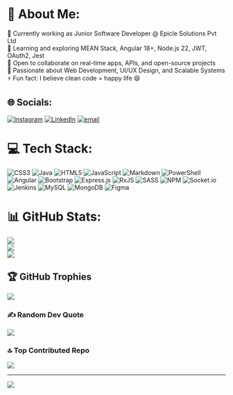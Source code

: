 # 💫 About Me:
🔭 Currently working as Junior Software Developer @ Epicle Solutions Pvt Ltd<br>🌱 Learning and exploring MEAN Stack, Angular 18+, Node.js 22, JWT, OAuth2, Jest<br>👯 Open to collaborate on real-time apps, APIs, and open-source projects<br>🎯 Passionate about Web Development, UI/UX Design, and Scalable Systems<br>⚡ Fun fact: I believe clean code = happy life 😄<br>


## 🌐 Socials:
[![Instagram](https://img.shields.io/badge/Instagram-%23E4405F.svg?logo=Instagram&logoColor=white)](https://instagram.com/sathiyamoorthi_madhesh) [![LinkedIn](https://img.shields.io/badge/LinkedIn-%230077B5.svg?logo=linkedin&logoColor=white)](https://linkedin.com/in/sathiyamoorthi_madhesh) [![email](https://img.shields.io/badge/Email-D14836?logo=gmail&logoColor=white)](mailto:Sathiyamoorthimadhesh@gmail.com) 

# 💻 Tech Stack:
![CSS3](https://img.shields.io/badge/css3-%231572B6.svg?style=for-the-badge&logo=css3&logoColor=white) ![Java](https://img.shields.io/badge/java-%23ED8B00.svg?style=for-the-badge&logo=openjdk&logoColor=white) ![HTML5](https://img.shields.io/badge/html5-%23E34F26.svg?style=for-the-badge&logo=html5&logoColor=white) ![JavaScript](https://img.shields.io/badge/javascript-%23323330.svg?style=for-the-badge&logo=javascript&logoColor=%23F7DF1E) ![Markdown](https://img.shields.io/badge/markdown-%23000000.svg?style=for-the-badge&logo=markdown&logoColor=white) ![PowerShell](https://img.shields.io/badge/PowerShell-%235391FE.svg?style=for-the-badge&logo=powershell&logoColor=white) ![Angular](https://img.shields.io/badge/angular-%23DD0031.svg?style=for-the-badge&logo=angular&logoColor=white) ![Bootstrap](https://img.shields.io/badge/bootstrap-%238511FA.svg?style=for-the-badge&logo=bootstrap&logoColor=white) ![Express.js](https://img.shields.io/badge/express.js-%23404d59.svg?style=for-the-badge&logo=express&logoColor=%2361DAFB) ![RxJS](https://img.shields.io/badge/rxjs-%23B7178C.svg?style=for-the-badge&logo=reactivex&logoColor=white) ![SASS](https://img.shields.io/badge/SASS-hotpink.svg?style=for-the-badge&logo=SASS&logoColor=white) ![NPM](https://img.shields.io/badge/NPM-%23CB3837.svg?style=for-the-badge&logo=npm&logoColor=white) ![Socket.io](https://img.shields.io/badge/Socket.io-black?style=for-the-badge&logo=socket.io&badgeColor=010101) ![Jenkins](https://img.shields.io/badge/jenkins-%232C5263.svg?style=for-the-badge&logo=jenkins&logoColor=white) ![MySQL](https://img.shields.io/badge/mysql-4479A1.svg?style=for-the-badge&logo=mysql&logoColor=white) ![MongoDB](https://img.shields.io/badge/MongoDB-%234ea94b.svg?style=for-the-badge&logo=mongodb&logoColor=white) ![Figma](https://img.shields.io/badge/figma-%23F24E1E.svg?style=for-the-badge&logo=figma&logoColor=white)
# 📊 GitHub Stats:
![](https://github-readme-stats.vercel.app/api?username=sathiyamoorthi-madhesh&theme=dark&hide_border=false&include_all_commits=true&count_private=true)<br/>
![](https://nirzak-streak-stats.vercel.app/?user=sathiyamoorthi-madhesh&theme=dark&hide_border=false)<br/>
![](https://github-readme-stats.vercel.app/api/top-langs/?username=sathiyamoorthi-madhesh&theme=dark&hide_border=false&include_all_commits=true&count_private=true&layout=compact)

## 🏆 GitHub Trophies
![](https://github-profile-trophy.vercel.app/?username=sathiyamoorthi-madhesh&theme=shadow_blue&no-frame=false&no-bg=true&margin-w=4)

### ✍️ Random Dev Quote
![](https://quotes-github-readme.vercel.app/api?type=horizontal&theme=dark)

### 🔝 Top Contributed Repo
![](https://github-contributor-stats.vercel.app/api?username=sathiyamoorthi-madhesh&limit=5&theme=dark&combine_all_yearly_contributions=true)

---
[![](https://visitcount.itsvg.in/api?id=sathiyamoorthi-madhesh&icon=0&color=1)](https://visitcount.itsvg.in)

<!-- Proudly created with GPRM ( https://gprm.itsvg.in ) -->
